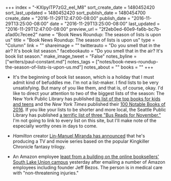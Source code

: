 +++
index = "-KXlpylTP7zG2_eeI_M8"
sort_create_date = 1480452420
sort_last_updated = 1480452420
sort_publish_date = 1480454700
create_date = "2016-11-29T12:47:00-08:00"
publish_date = "2016-11-29T13:25:00-08:00"
date = "2016-11-29T13:25:00-08:00"
last_updated = "2016-11-29T12:47:00-08:00"
preview_url = "2f2eb0ed-60e9-fa6b-bc7b-a1ad0c7ecee2"
name = "Book News Roundup: The season of lists is upon us"
title = "Book News Roundup: The season of lists is upon us"
type = "Column"
link = ""
shareimage = ""
twitterauto = "Do you smell that in the air? It's book list season."
facebookauto = "Do you smell that in the air? It's book list season."
make_image_tweet = "False"
notes_byline = ["writers/paul-constant.md"]
notes_tags = ["notes/book-news-roundup-the-season-of-lists-is-upon-us.md"]
notes_about = ""
books = ""
+++
* It's the beginning of book list season, which is a holiday that I must admit kind of befuddles me. I'm not a list-maker. I find lists to be very unsatisfying. But many of you like them, and that is, of course, okay. I'd like to direct your attention to two of the biggest lists of the season: The New York Public Library has published [its list of the top books for kids and teens](https://www.nypl.org/press/press-release/november-23-2016/new-york-public-library-reveals-its-list-best-books-kids-and) and the *New York Times* published their [100 Notable Books of 2016](http://www.nytimes.com/2016/11/23/books/review/100-notable-books-of-2016.html?_r=0). If you like your lists to be shorter and more local, the Seattle Public Library has published [a terrific list of three "Bus Reads for November."](https://shelftalkblog.wordpress.com/2016/11/29/bus-reads-for-november/) I'm not going to link to every list on this site, but I'll make note of the especially worthy ones in days to come.

* *Hamilton* creator [Lin-Manuel Miranda has announced](http://deadline.com/2016/11/lin-manuel-miranda-the-kingkiller-chronicle-movie-tv-show-1201861224/) that he's producing a TV and movie series based on the popular Kingkiller Chronicle fantasy trilogy.

* An Amazon employee [leapt from a building on the online booksellers' South Lake Union campus](http://www.seattlepi.com/local/article/Amazon-worker-leaps-from-building-at-Seattle-10640986.php) yesterday after emailing a number of Amazon employees including founder Jeff Bezos. The person is in medical care with "non-threatening injuries."